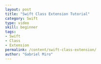 ```yaml
---
layout: post
title: "Swift Class Extension Tutorial"
category: Swift
type: video
skill: beginner
tags:
- Swift
- Class
- Extension
permalink: /content/swift-class-extension/
author: "Gabriel Miro"
---
```

